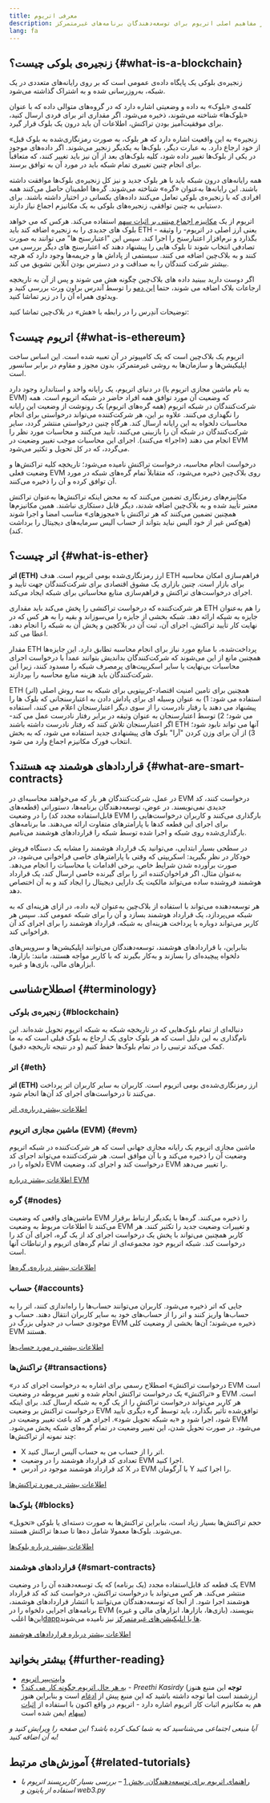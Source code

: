 ```yaml
---
title: معرفی اتریوم
description: مقدمه‌ای بر مفاهیم اصلی اتریوم برای توسعه‌دهندگان برنامه‌های غیرمتمرکز.
lang: fa
---
```


## زنجیره‌ی بلوکی چیست؟ {#what-is-a-blockchain}

زنجیره‌ی بلوکی یک پایگاه داده‌ی عمومی است که بر روی رایانه‌های متعددی در یک شبکه، به‌روزرسانی شده و به اشتراک گذاشته می‌شود.

کلمه‌ی «بلوک» به داده و وضعیتی اشاره دارد که در گروه‌های متوالی داده که با عنوان «بلوک‌ها» شناخته می‌شوند، ذخیره می‌شود. اگر مقداری اتر برای فردی ارسال کنید، برای موفقیت‌آمیز بودن تراکنش، اطلاعات آن باید درون یک بلوک قرار گیرد.

«زنجیره» به این واقعیت اشاره دارد که هر بلوک، به صورت رمزنگاری‌شده به بلوک قبل از خود ارجاع دارد. به عبارت دیگر، بلوک‌ها به یکدیگر زنجیر می‌شوند. اگر داده‌های موجود در یکی از بلوک‌ها تغییر داده شود، کلیه بلوک‌های بعد از آن نیز باید تغییر کنند، که متعاقباً برای انجام چنین تغییری تمام شبکه باید در مورد آن به توافق برسند.

همه رایانه‌های درون شبکه باید با هر بلوک جدید و نیز کل زنجیره‌ی بلوک‌ها موافقت داشته باشند. این رایانه‌ها به‌عنوان «گره» شناخته می‌شوند. گره‌ها اطمینان حاصل می‌کنند همه افرادی که با زنجیره‌ی بلوکی تعامل می‌کنند داده‌های یکسانی در اختیار داشته باشند. برای دستیابی به چنین توافقی، زنجیره‌های بلوکی به یک مکانیزم اجماع نیاز دارند.

اتریوم از یک [مکانیزم اجماع مبتنی بر اثبات سهم](/developers/docs/consensus-mechanisms/pos/) استفاده می‌کند. هرکس که می خواهد بلوک های جدیدی را به زنجیره اضافه کند باید ETH - یعنی ارز اصلی در اتریوم- را وثیقه بگذارد و نرم‌افزار اعتبارسنج را اجرا کند. سپس این "اعتبارسنج ها" می توانند به صورت تصادفی انتخاب شوند تا بلوک هایی را پیشنهاد دهند که اعتبارسنج های دیگر بررسی می کنند و به بلاک‌چین اضافه می کنند. سیستمی از پاداش ها و جریمه‌ها وجود دارد که هرچه بیشتر شرکت کنندگان را به صداقت و در دسترس بودن آنلاین تشویق می کند.

اگر دوست دارید ببینید داده های بلاک‌چین چگونه هش می شوند و پس از آن به تاریخچه ارجاعات بلاک اضافه می شوند، حتما [این دمو](https://andersbrownworth.com/blockchain/blockchain) را توسط آندرس براون ورث بررسی کنید و ویدئوی همراه آن را در زیر تماشا کنید.

توضیحات آندِرس را در رابطه با «هش» در بلاک‌چین تماشا کنید:

<YouTube id="_160oMzblY8" />

## اتریوم چیست؟ {#what-is-ethereum}

اتریوم یک بلاک‌چین است که یک کامپیوتر در آن تعبیه شده است. این اساس ساخت اپلیکیشن‌ها و سازمان‌ها به روشی غیرمتمرکز، بدون مجوز و مقاوم در برابر سانسور است.

در دنیای اتریوم، یک رایانه واحد و استاندارد وجود دارد (به نام ماشین مجازی اتریوم یا EVM) که وضعیت آن مورد توافق همه‌ افراد حاضر در شبکه اتریوم است. همه‌ شرکت‌کنندگان در شبکه‌ اتریوم (همه‌ گره‌های اتریوم) یک رونوشت از وضعیت این رایانه را نگهداری می‌کنند. علاوه بر این، هر شرکت‌کننده می‌تواند درخواستی برای انجام محاسبات دلخواه به این رایانه ارسال کند. هرگاه چنین درخواستی منتشر گردد، سایر شرکت‌کنندگان در شبکه آن را بازبینی می‌کنند، تأیید می‌کنند و محاسبات مورد نظر را انجام می دهند («اجرا» می‌کنند). اجرای این محاسبات موجب تغییر وضعیت در EVM می‌گردد، که در کل تحویل و تکثیر می‌شود.

درخواست انجام محاسبه، درخواست تراکنش نامیده می‌شود؛ تاریخچه‌ کلیه‌ تراکنش‌ها و وضعیت فعلی EVM روی بلاک‌چین ذخیره می‌شود، که متقابلاً تمام گره‌های شبکه در مورد آن توافق کرده و آن را ذخیره می‌کنند.

مکانیزم‌های رمزنگاری تضمین می‌کنند که به محض اینکه تراکنش‌ها به‌عنوان تراکنش معتبر تأیید شده و به بلاک‌چین اضافه شدند، دیگر قابل دستکاری نباشند. همین مکانیزم‌ها همچنین تضمین می‌کنند که هر تراکنش با «مجوزهای» مناسب امضا و اجرا شوند (هیچ‌کس غیر از خود آلیس نباید بتواند از حساب آلیس سرمایه‌های دیجیتال را برداشت کند).

## اتر چیست؟ {#what-is-ether}

**اتر (ETH)** ارز رمزنگاری‌شده‌ بومی اتریوم است. هدف ETH فراهم‌سازی امکان محاسبه برای بازار است. چنین بازاری یک مشوق اقتصادی برای شرکت‌کنندگان جهت تأیید و اجرای درخواست‌های تراکنش و فراهم‌سازی منابع محاسباتی برای شبکه ایجاد می‌کند.

هر شرکت‌کننده‌ که درخواست تراکنشی را پخش می‌کند باید مقداری ETH را هم به‌عنوان جایزه به شبکه ارائه دهد. شبکه بخشی از جایزه را می‌سوزاند و بقیه را به هر کس که در نهایت کار تأیید تراکنش، اجرای آن، ثبت آن در بلاکچین و پخش آن به شبکه را انجام دهد، اعطا می کند.

مقدار ETH پرداخت‌شده، با منابع مورد نیاز برای انجام محاسبه تطابق دارد. این جایزه‌ها همچنین مانع از این می‌شوند که شرکت‌کنندگان بداندیش بتوانند عمداً با درخواست اجرای محاسبات بی‌نهایت یا سایر اسکریپت‌های پرمصرف شبکه را مسدود کنند، زیرا این شرکت‌کنندگان باید هزینه‌ منابع محاسبه را بپردازند.

ETH (اتر) همچنین برای تامین امنیت اقتصاد-کریپتویی برای شبکه به سه روش اصلی استفاده می شود: 1) به عنوان وسیله ای برای پاداش دادن به اعتبارسنجانی که بلوک ها را پیشنهاد می دهند یا رفتار نادرست را از سوی دیگر اعتبارسنجان اعلام می کنند، استفاده می شود؛ 2) توسط اعتبارسنجان به عنوان وثیقه در برابر رفتار نادرست عمل می کند- اگر اعتبارسنجان تلاش کنند که رفتار نادرست داشته باشند ETH آنها می تواند نابود شود؛ 3) از آن برای وزن کردن "آرا" بلوک های پیشنهادی جدید استفاده می شود، که به بخش انتخاب فورک مکانیزم اجماع وارد می شود.

## قراردادهای هوشمند چه هستند؟ {#what-are-smart-contracts}

در عمل، شرکت‌کنندگان هر بار که می‌خواهند محاسبه‌ای در EVM درخواست کنند، کد جدیدی نمی‌نویسند. در عوض، توسعه‌دهندگان برنامه‌ها، دستوراتی (قطعه‌های قابل‌استفاده‌ مجدد کد) را در وضعیت EVM بارگذاری می‌کنند و کاربران درخواست‌هایی را برای اجرای این قطعه‌ کدها با پارامترهای متفاوت ارائه می‌دهند. ما برنامه‌های بارگذاری‌شده روی شبکه و اجرا شده توسط شبکه را قراردادهای هوشمند می‌نامیم.

در سطحی بسیار ابتدایی، می‌توانید یک قرارداد هوشمند را مشابه یک دستگاه فروش خودکار در نظر بگیرید: اسکریپتی که وقتی با پارامترهای خاصی فراخوانی می‌شود، در صورت برآورده شدن شرایط خاص، برخی اقدامات یا محاسبات را انجام می‌دهد. به‌عنوان مثال، اگر فراخوان‌کننده اتر را برای گیرنده‌ خاصی ارسال کند، یک قرارداد هوشمند فروشنده‌ ساده می‌تواند مالکیت یک دارایی دیجیتال را ایجاد کند و به آن اختصاص دهد.

هر توسعه‌دهنده‌ می‌تواند با استفاده از بلاک‌چین به‌عنوان لایه‌ داده، در ازای هزینه‌ای که به شبکه می‌پردازد، یک قرارداد هوشمند بسازد و آن را برای شبکه عمومی کند. سپس هر کاربر می‌تواند دوباره با پرداخت هزینه‌ای به شبکه، قرارداد هوشمند را برای اجرای کد آن فراخوانی کند.

بنابراین، با قراردادهای هوشمند، توسعه‌دهندگان می‌توانند اپلیکیشن‌ها و سرویس‌های دلخواه پیچیده‌ای را بسازند و به‌کار بگیرند که با کاربر مواجه هستند، مانند: بازارها، ابزارهای مالی، بازی‌ها و غیره.

## اصطلاح‌شناسی {#terminology}

### زنجیره‌ی بلوکی {#blockchain}

دنباله‌ای از تمام بلوک‌هایی که در تاریخچه‌ شبکه به شبکه اتریوم تحویل شده‌اند. این نام‌گذاری به این دلیل است که هر بلوک حاوی یک ارجاع به بلوک قبلی است که به ما کمک می‌کند ترتیبی را در تمام بلوک‌ها حفظ کنیم (و در نتیجه تاریخچه دقیق).

### اتر {#eth}

**اتر (ETH)** ارز رمزنگاری‌شده‌ی بومی اتریوم است. کاربران به سایر کاربران اتر پرداخت می‌کنند تا درخواست‌های اجرای کد آن‌ها انجام شود.

[اطلاعات بیشتر درباره‌ی اتر](/developers/docs/intro-to-ether/)

### ماشین مجازی اتریوم (EVM) {#evm}

ماشین مجازی اتریوم یک رایانه‌ مجازی جهانی است که هر شرکت‌کننده در شبکه‌ اتریوم وضعیت آن را ذخیره می‌کند و با آن موافق است. هر شرکت‌کننده می‌تواند اجرای کد دلخواه را در EVM درخواست کند و اجرای کد، وضعیت EVM را تغییر می‌دهد.

[اطلاعات بیشتر درباره‌ EVM](/developers/docs/evm/)

### گره {#nodes}

ماشین‌های واقعی که وضعیت EVM را ذخیره می‌کنند. گره‌ها با یکدیگر ارتباط برقرار می‌کنند تا اطلاعات مربوط به وضعیت EVM و تغییرات وضعیت جدید را تکثیر کنند. هر کاربر همچنین می‌تواند با پخش یک درخواست اجرای کد از یک گره، اجرای آن کد را درخواست کند. شبکه‌ اتریوم خود مجموعه‌ای از تمام گره‌های اتریوم و ارتباطات آنها است.

[اطلاعات بیشتر درباره‌ی گره‌ها](/developers/docs/nodes-and-clients/)

### حساب {#accounts}

جایی که اتر ذخیره می‌شود. کاربران می‌توانند حساب‌ها را راه‌اندازی کنند، اتر را به حساب‌ها واریز کنند و اتر را از حساب‌های خود به سایر کاربران انتقال دهند. حساب و موجودی حساب در جدولی بزرگ در EVM ذخیره می‌شوند؛ آن‌ها بخشی از وضعیت کلی EVM هستند.

[اطلاعات بیشتر در مورد حساب‌ها](/developers/docs/accounts/)

### تراکنش‌ها {#transactions}

«درخواست تراکنش» اصطلاح رسمی برای اشاره به درخواست اجرای کد در EVM است و «تراکنش» یک درخواست تراکنش انجام‌ شده و تغییر مربوطه در وضعیت EVM است. هر کاربر می‌تواند درخواست تراکنش را از یک گره به شبکه ارسال کند. برای اینکه درخواست تراکنش بر وضعیت EVM توافق‌شده تأثیر بگذارد، باید توسط گره‌ دیگری تأیید شود، اجرا شود و «به شبکه تحویل شود». اجرای هر کد باعث تغییر وضعیت در EVM می‌شود. در صورت تحویل شدن، این تغییر وضعیت در تمام گره‌های شبکه پخش می‌شود. چند نمونه از تراکنش‌ها:

- X اتر را از حساب من به حساب آلیس ارسال کنید.
- تعدادی کد قرارداد هوشمند را در وضعیت EVM اجرا کنید.
- کد قرارداد هوشمند موجود در آدرس X در EVM با آرگومان Y را اجرا کنید.

[اطلاعات بیشتر در مورد تراکنش‌ها](/developers/docs/transactions/)

### بلوک‌ها {#blocks}

حجم تراکنش‌ها بسیار زیاد است، بنابراین تراکنش‌ها به صورت دسته‌ای یا بلوکی «تحویل» می‌شوند. بلوک‌ها معمولا شامل ده‌ها تا صدها تراکنش هستند.

[اطلاعات بیشتر درباره بلوک‌ها](/developers/docs/blocks/)

### قراردادهای هوشمند {#smart-contracts}

یک قطعه کد قابل‌استفاده مجدد (یک برنامه) که یک توسعه‌دهنده آن را در وضعیت EVM منتشر می‌کند. هر کس می‌تواند با درخواست تراکنش، درخواست کند که کد قرارداد هوشمند اجرا شود. از آنجا که توسعه‌دهندگان می‌توانند با انتشار قراردادهای هوشمند، برنامه‌های اجرایی دلخواه را در EVM (بازی‌ها، بازارها، ابزارهای مالی و غیره) بنویسند، این‌ها اغلب [‏dappها یا اپلیکیشن‌های غیرمتمرکز](/developers/docs/dapps/) نیز نامیده می‌شوند.

[اطلاعات بیشتر درباره قراردادهای هوشمند](/developers/docs/smart-contracts/)

## بیشتر بخوانید {#further-reading}

- [وایت‌پیپر اتریوم](/whitepaper/)
- [به هر حال اتریوم چگونه کار می کند؟](https://medium.com/@preethikasireddy/how-does-ethereum-work-anyway-22d1df506369) - _Preethi Kasirdy_ (**توجه** این منبع هنوز ارزشمند است اما توجه داشته باشید که این منبع پیش از [ادغام](/roadmap/merge) است و بنابراین هنوز هم به مکانیزم اثبات کار اتریوم اشاره دارد - اتریوم در واقع اکنون با استفاده از [اثبات سهام](/developers/docs/consensus-mechanisms/pos) ایمن شده است)

_آیا منبعی اجتماعی می‌شناسید که به شما کمک کرده باشد؟ این صفحه را ویرایش کنید و به آن اضافه کنید!_

## آموزش‌های مرتبط {#related-tutorials}

- [راهنمای اتریوم برای توسعه‌دهندگان، بخش 1](/developers/tutorials/a-developers-guide-to-ethereum-part-one/) _– بررسی بسیار کاربرپسند اتریوم با استفاده از پایتون و web3.py_
